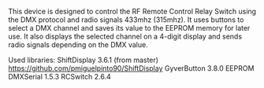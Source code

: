 This device is designed to control the RF Remote Control Relay Switch using the DMX protocol and radio signals 433mhz (315mhz). It uses buttons to select a DMX channel and saves its value to the EEPROM memory for later use. It also displays the selected channel on a 4-digit display and sends radio signals depending on the DMX value.

Used libraries:
ShiftDisplay 3.6.1 (from master) https://github.com/pmiguelpinto90/ShiftDisplay
GyverButton 3.8.0
EEPROM
DMXSerial 1.5.3
RCSwitch 2.6.4

